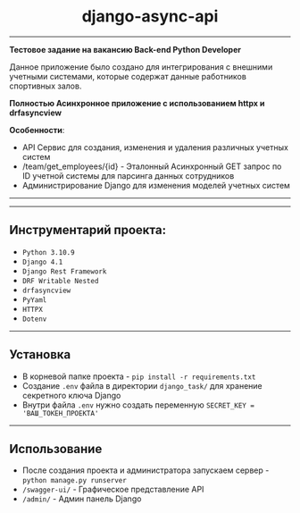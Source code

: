 <h1 align="center">django-async-api</h1>

---
**Тестовое задание на вакансию Back-end Python Developer**

Данное приложение было создано для интегрирования с внешними учетными системами,
которые содержат данные работников спортивных залов.

**Полностью Асинхронное приложение с использованием httpx и drfasyncview**

**Особенности**:
* API Сервис для создания, изменения и удаления различных учетных систем
* /team/get_employees/{id} - Эталонный Асинхронный GET запрос по ID учетной системы для парсинга данных сотрудников
* Администрирование Django для изменения моделей учетных систем
---


---
## Инструментарий проекта:

* `Python 3.10.9`
* `Django 4.1`
* `Django Rest Framework`
* `DRF Writable Nested`
* `drfasyncview`
* `PyYaml`
* `HTTPX`
* `Dotenv`
---
## Установка

* В корневой папке проекта - `pip install -r requirements.txt`
* Создание `.env` файла в директории `django_task/` для хранение секретного ключа Django
* Внутри файла `.env` нужно создать переменную `SECRET_KEY = 'ВАШ_ТОКЕН_ПРОЕКТА'` 

---
## Использование

* После создания проекта и администратора запускаем сервер - `python manage.py runserver`
* `/swagger-ui/` - Графическое представление API
* `/admin/` - Админ панель Django
